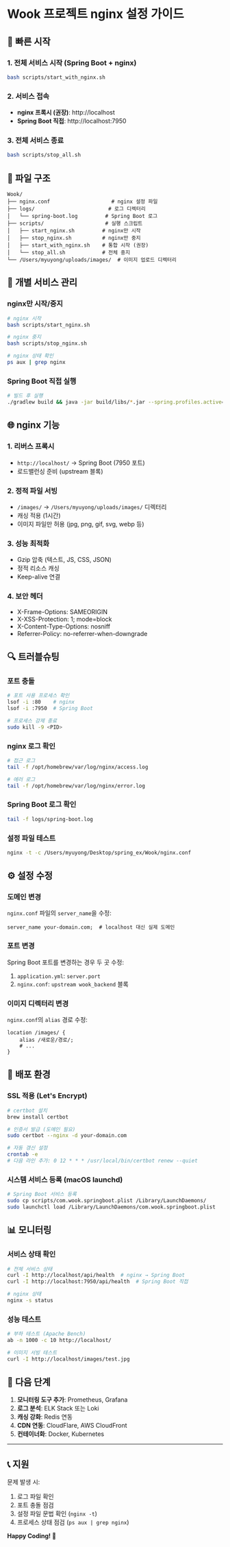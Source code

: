 # Wook 프로젝트 nginx 설정 가이드

## 🚀 빠른 시작

### 1. 전체 서비스 시작 (Spring Boot + nginx)
```bash
bash scripts/start_with_nginx.sh
```

### 2. 서비스 접속
- **nginx 프록시 (권장)**: http://localhost
- **Spring Boot 직접**: http://localhost:7950

### 3. 전체 서비스 종료
```bash
bash scripts/stop_all.sh
```

## 📁 파일 구조

```
Wook/
├── nginx.conf                    # nginx 설정 파일
├── logs/                        # 로그 디렉터리
│   └── spring-boot.log         # Spring Boot 로그
├── scripts/                    # 실행 스크립트
│   ├── start_nginx.sh         # nginx만 시작
│   ├── stop_nginx.sh          # nginx만 중지
│   ├── start_with_nginx.sh    # 통합 시작 (권장)
│   └── stop_all.sh            # 전체 중지
└── /Users/myuyong/uploads/images/  # 이미지 업로드 디렉터리
```

## 🔧 개별 서비스 관리

### nginx만 시작/중지
```bash
# nginx 시작
bash scripts/start_nginx.sh

# nginx 중지
bash scripts/stop_nginx.sh

# nginx 상태 확인
ps aux | grep nginx
```

### Spring Boot 직접 실행
```bash
# 빌드 후 실행
./gradlew build && java -jar build/libs/*.jar --spring.profiles.active=local
```

## 🌐 nginx 기능

### 1. 리버스 프록시
- `http://localhost/` → Spring Boot (7950 포트)
- 로드밸런싱 준비 (upstream 블록)

### 2. 정적 파일 서빙
- `/images/` → `/Users/myuyong/uploads/images/` 디렉터리
- 캐싱 적용 (1시간)
- 이미지 파일만 허용 (jpg, png, gif, svg, webp 등)

### 3. 성능 최적화
- Gzip 압축 (텍스트, JS, CSS, JSON)
- 정적 리소스 캐싱
- Keep-alive 연결

### 4. 보안 헤더
- X-Frame-Options: SAMEORIGIN
- X-XSS-Protection: 1; mode=block
- X-Content-Type-Options: nosniff
- Referrer-Policy: no-referrer-when-downgrade

## 🔍 트러블슈팅

### 포트 충돌
```bash
# 포트 사용 프로세스 확인
lsof -i :80    # nginx
lsof -i :7950  # Spring Boot

# 프로세스 강제 종료
sudo kill -9 <PID>
```

### nginx 로그 확인
```bash
# 접근 로그
tail -f /opt/homebrew/var/log/nginx/access.log

# 에러 로그
tail -f /opt/homebrew/var/log/nginx/error.log
```

### Spring Boot 로그 확인
```bash
tail -f logs/spring-boot.log
```

### 설정 파일 테스트
```bash
nginx -t -c /Users/myuyong/Desktop/spring_ex/Wook/nginx.conf
```

## ⚙️ 설정 수정

### 도메인 변경
`nginx.conf` 파일의 `server_name`을 수정:
```nginx
server_name your-domain.com;  # localhost 대신 실제 도메인
```

### 포트 변경
Spring Boot 포트를 변경하는 경우 두 곳 수정:
1. `application.yml`: `server.port`
2. `nginx.conf`: `upstream wook_backend` 블록

### 이미지 디렉터리 변경
`nginx.conf`의 `alias` 경로 수정:
```nginx
location /images/ {
    alias /새로운/경로/;
    # ...
}
```

## 🚀 배포 환경

### SSL 적용 (Let's Encrypt)
```bash
# certbot 설치
brew install certbot

# 인증서 발급 (도메인 필요)
sudo certbot --nginx -d your-domain.com

# 자동 갱신 설정
crontab -e
# 다음 라인 추가: 0 12 * * * /usr/local/bin/certbot renew --quiet
```

### 시스템 서비스 등록 (macOS launchd)
```bash
# Spring Boot 서비스 등록
sudo cp scripts/com.wook.springboot.plist /Library/LaunchDaemons/
sudo launchctl load /Library/LaunchDaemons/com.wook.springboot.plist
```

## 📊 모니터링

### 서비스 상태 확인
```bash
# 전체 서비스 상태
curl -I http://localhost/api/health  # nginx → Spring Boot
curl -I http://localhost:7950/api/health  # Spring Boot 직접

# nginx 상태
nginx -s status
```

### 성능 테스트
```bash
# 부하 테스트 (Apache Bench)
ab -n 1000 -c 10 http://localhost/

# 이미지 서빙 테스트
curl -I http://localhost/images/test.jpg
```

## 🎯 다음 단계

1. **모니터링 도구 추가**: Prometheus, Grafana
2. **로그 분석**: ELK Stack 또는 Loki
3. **캐싱 강화**: Redis 연동
4. **CDN 연동**: CloudFlare, AWS CloudFront
5. **컨테이너화**: Docker, Kubernetes

---

## 📞 지원

문제 발생 시:
1. 로그 파일 확인
2. 포트 충돌 점검
3. 설정 파일 문법 확인 (`nginx -t`)
4. 프로세스 상태 점검 (`ps aux | grep nginx`)

**Happy Coding! 🎉**
